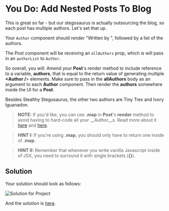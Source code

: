 # You Do: Add Nested Posts To Blog #

This is great so far - but our stegosaurus is actually outsourcing the blog, so each post has multiple authors. Let's set that up.

Your `Author` component should render "Written by ", followed by a list of the authors.

The Post component will be receiving an `allAuthors` prop, which is will pass in an `authorList` to `Author`.

So overall, you will:
Amend your __Post__'s render method to include reference to a variable, __authors__, that is equal to the return value of generating multiple __<Author /__> elements. Make sure to pass in the __allAuthors__ body as an argument to each __Author__ component. Then render the __authors__ somewhere inside the UI for a __Post__.

Besides Stealthy Stegosaurus, the other two authors are Tiny Trex and Ivory Iguanadon.

> __NOTE:__ If you'd like, you can use __.map__ in __Post__'s __render__ method to avoid having to hard-code all your __Author__s. Read more about it [here](https://developer.mozilla.org/en-US/docs/Web/JavaScript/Reference/Global_Objects/Array/map) and [here](http://cryto.net/~joepie91/blog/2015/05/04/functional-programming-in-javascript-map-filter-reduce/).

> __HINT I:__ If you're using __.map__, you should only have to return one __<MyPost />__ inside of __.map__.

> __HINT II:__ Remember that whenever you write vanilla Javascript inside of JSX, you need to surround it with single brackets (__{}__).


## Solution

Your solution should look as follows:

![Solution for Project](SOLUTION.png)

And the solution is [here](https://git.generalassemb.ly/education-product/module-fe-framework-react/tree/master/projects/project-02-nested-components).
